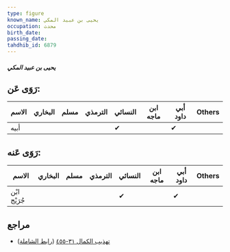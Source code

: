 ```yaml
---
type: figure
known_name: يحيى بن عبيد المكي
occupation: محدث
birth_date:
passing_date:
tahdhib_id: 6879
---
```

##### يحيى بن عبيد المكي

## رَوَى عَن:
| الاسم | البخاري | مسلم | الترمذي | النسائي | ابن ماجه | أبي داود | Others |
| ----- | ------- | ---- | ------- | ------- | -------- | -------- | ------ |
| أبيه  |         |      |         | ✔       |          | ✔        |        |
## رَوَى عَنه:
| الاسم        | البخاري | مسلم | الترمذي | النسائي | ابن ماجه | أبي داود | Others |
| ------------ | ------- | ---- | ------- | ------- | -------- | -------- | ------ |
| ابْن جُرَيْج |         |      |         | ✔       |          | ✔        |        |
## مراجع
- [تهذيب الكمال ٣١-٤٥٥](obsidian://open?vault=Tahdhib-al-Kamal&file=Figures/٦٨٧٩-يحيى%20بن%20عبيد%20المكي) ([رابط الشاملة](https://shamela.ws/book/3722/17003))